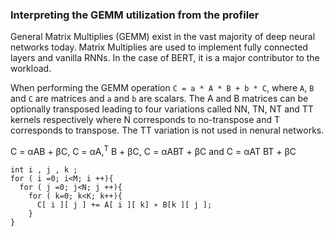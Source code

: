 ### Interpreting the GEMM utilization from the profiler

General Matrix Multiplies (GEMM) exist in the vast majority of deep neural networks today. Matrix Multiplies are used to implement fully connected layers and vanilla RNNs. In the case of BERT, it is a major contributor  to the workload. 

When performing the GEMM operation `C = a * A * B + b * C`, where `A`, `B` and `C` are matrices and `a` and `b` are scalars. The A and B matrices can be optionally transposed leading to four variations called  NN, TN, NT and TT kernels respectively where N corresponds to no-transpose and T corresponds to transpose. The TT variation is not used in nenural networks.


C = αAB + βC, C = αA,<sup>T</sup> B + βC, C = αABT + βC and C = αAT BT + βC

```
int i , j , k ; 
for ( i =0; i<M; i ++){ 
  for ( j =0; j<N; j ++){ 
    for ( k=0; k<K; k++){ 
      C[ i ][ j ] += A[ i ][ k] ∗ B[k ][ j ]; 
    } 
}
```
